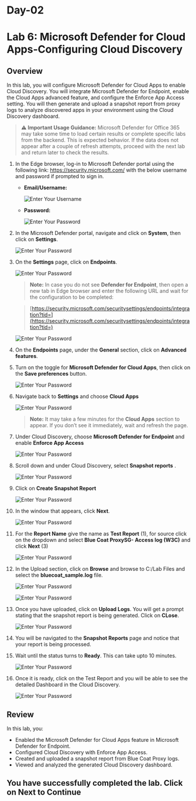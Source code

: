 # **Day-02**

# Lab 6: Microsoft Defender for Cloud Apps-Configuring Cloud Discovery 

## Overview

In this lab, you will configure Microsoft Defender for Cloud Apps to enable Cloud Discovery. You will integrate Microsoft Defender for Endpoint, enable the Cloud Apps advanced feature, and configure the Enforce App Access setting. You will then generate and upload a snapshot report from proxy logs to analyze discovered apps in your environment using the Cloud Discovery dashboard.

> **⚠ Important Usage Guidance:** Microsoft Defender for Office 365 may take some time to load certain results or complete specific labs from the backend. This is expected behavior. If the data does not appear after a couple of refresh attempts, proceed with the next lab and return later to check the results.

1. In the Edge browser, log-in to Microsoft Defender portal using the following link: https://security.microsoft.com/ with the below username and password if prompted to sign in.

    - **Email/Username:** <inject key="AzureAdUserEmail"></inject>
 
       ![Enter Your Username](./media/tr1.png)
 
   - **Password:** <inject key="AzureAdUserPassword"></inject>

       ![Enter Your Password](./media/tr2.png)

1.  In the Microsoft Defender portal, navigate and click on **System**, then click on **Settings**.

     ![Enter Your Password](./media/corg-1-1.png)

1.  On the **Settings** page, click on **Endpoints**.

     ![Enter Your Password](./media/corg-1-2.png)

    > **Note:** In case you do not see **Defender for Endpoint**, then open a new tab in Edge browser and enter the following URL and wait for the configuration to be completed:
 
    > [https://security.microsoft.com/securitysettings/endpoints/integration?tid=](https://security.microsoft.com/securitysettings/endpoints/integration?tid=)

     ![Enter Your Password](./media/corg-1-3.png)

1.  On the **Endpoints** page, under the **General** section, click on **Advanced features**.

1.  Turn on the toggle for **Microsoft Defender for Cloud Apps**, then click on the **Save preferences** button.

    ![Enter Your Password](./media/corg-1-4.png)

1. Navigate back to **Settings** and choose **Cloud Apps**

   ![Enter Your Password](./media/tr5.png)

    > **Note:** It may take a few minutes for the **Cloud Apps** section to appear. If you don’t see it immediately, wait and refresh the page.


1. Under Cloud Discovery, choose **Microsoft Defender for Endpoint** and enable **Enforce App Access**

   ![Enter Your Password](./media/tr6.png)

1. Scroll down and under Cloud Discovery, select **Snapshot reports** .

   ![Enter Your Password](./media/tr8.png)

1. Click on **Create Snapshot Report**

   ![Enter Your Password](./media/tr9.png)

1. In the window that appears, click **Next**.

   ![Enter Your Password](./media/tr11.png)

1. For the **Report Name** give the name as **Test Report** (1), for source click on the dropdown and select **Blue Coat ProxySG- Access log (W3C)** and click **Next** (3)

   ![Enter Your Password](./media/tr12.png)

1. In the Upload section, click on **Browse** and browse to C:/Lab Files and select the  **bluecoat_sample.log** file.

   ![Enter Your Password](./media/tr14.png)

   ![Enter Your Password](./media/tr13.png)

1. Once you have uploaded, click on **Upload Logs**. You will get a prompt stating that the snapshot report is being generated. Click on **CLose**.
   
   ![Enter Your Password](./media/tr15.png)
   
1. You will be navigated to the **Snapshot Reports** page and notice that your report is being processed.

1. Wait until the status turns to **Ready**. This can take upto 10 minutes.

   ![Enter Your Password](./media/tr16.png)

1. Once it is ready, click on the Test Report and you will be able to see the detailed Dashboard in the Cloud Discovery.

   ![Enter Your Password](./media/tr17.png)

## Review

In this lab, you:
- Enabled the Microsoft Defender for Cloud Apps feature in Microsoft Defender for Endpoint.
- Configured Cloud Discovery with Enforce App Access.
- Created and uploaded a snapshot report from Blue Coat Proxy logs.
- Viewed and analyzed the generated Cloud Discovery dashboard.

## You have successfully completed the lab. Click on Next to Continue
